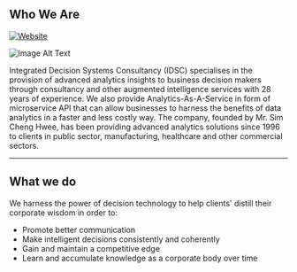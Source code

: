 ## Who We Are
[![Website](https://img.shields.io/badge/Visit-Website-blue)](https://www.idsc.com.sg)

![Image Alt Text](https://www.idsc.com.sg/static/media/IDSC_logo.d02ed6e742072c6bcddd.png)

Integrated Decision Systems Consultancy (IDSC) specialises in the provision of advanced analytics insights to business decision makers through consultancy and other augmented intelligence services with 28 years of experience.
We also provide Analytics-As-A-Service in form of microservice API that can allow businesses to harness the benefits of data analytics in a faster and less costly way.
The company, founded by Mr. Sim Cheng Hwee, has been providing advanced analytics solutions since 1996 to clients in public sector, manufacturing, healthcare and other commercial sectors.

---

## What we do
We harness the power of decision technology to help clients' distill their corporate wisdom in order to:
- Promote better communication
- Make intelligent decisions consistently and coherently
- Gain and maintain a competitive edge
- Learn and accumulate knowledge as a corporate body over time
